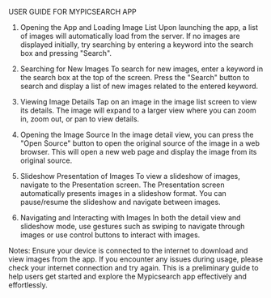 USER GUIDE FOR MYPICSEARCH APP 

1. Opening the App and Loading Image List 
Upon launching the app, a list of images will automatically load from the server. 
If no images are displayed initially, try searching by entering a keyword into the search box and pressing 
"Search". 

2. Searching for New Images 
To search for new images, enter a keyword in the search box at the top of the screen. 
Press the "Search" button to search and display a list of new images related to the entered keyword. 

3. Viewing Image Details 
Tap on an image in the image list screen to view its details. 
The image will expand to a larger view where you can zoom in, zoom out, or pan to view details. 

4. Opening the Image Source 
In the image detail view, you can press the "Open Source" button to open the original source of the 
image in a web browser. 
This will open a new web page and display the image from its original source. 

5. Slideshow Presentation of Images 
To view a slideshow of images, navigate to the Presentation screen. 
The Presentation screen automatically presents images in a slideshow format. You can pause/resume 
the slideshow and navigate between images. 

6. Navigating and Interacting with Images 
In both the detail view and slideshow mode, use gestures such as swiping to navigate through images 
or use control buttons to interact with images. 

Notes: 
Ensure your device is connected to the internet to download and view images from the app. 
If you encounter any issues during usage, please check your internet connection and try again. 
This is a preliminary guide to help users get started and explore the Mypicsearch app effectively and 
effortlessly.
